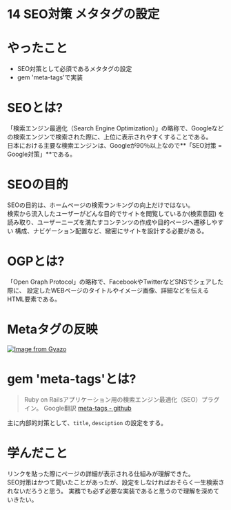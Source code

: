 # 14 SEO対策 メタタグの設定

# やったこと
- SEO対策として必須であるメタタグの設定
- gem 'meta-tags'で実装

# SEOとは?

「検索エンジン最適化（Search Engine Optimization）」の略称で、Googleなどの検索エンジンで検索された際に、上位に表示されやすくすることである。  
日本における主要な検索エンジンは、Googleが90％以上なので**「SEO対策 = Google対策」**である。

# SEOの目的

SEOの目的は、ホームページの検索ランキングの向上だけではない。  
検索から流入したユーザーがどんな目的でサイトを閲覧しているか(検索意図)
を読み取り、ユーザーニーズを満たすコンテンツの作成や目的ページへ遷移しやすい
構成、ナビゲーション配置など、緻密にサイトを設計する必要がある。

# OGPとは?

「Open Graph Protocol」の略称で、FacebookやTwitterなどSNSでシェアした際に、
設定したWEBページのタイトルやイメージ画像、詳細などを伝えるHTML要素である。

# Metaタグの反映

[![Image from Gyazo](https://i.gyazo.com/92f219c5046b297fa6ee08216eb61235.png)](https://gyazo.com/92f219c5046b297fa6ee08216eb61235)

# gem 'meta-tags'とは?

> Ruby on Railsアプリケーション用の検索エンジン最適化（SEO）プラグイン。
> Google翻訳
> [meta-tags - github](https://github.com/kpumuk/meta-tags)

主に内部的対策として、`title`, `desciption` の設定をする。

# 学んだこと

リンクを貼った際にページの詳細が表示される仕組みが理解できた。  
SEO対策はかつて聞いたことがあったが、設定をしなければおそらく一生検索されないだろうと思う。 
実務でも必ず必要な実装であると思うので理解を深めていきたい。

